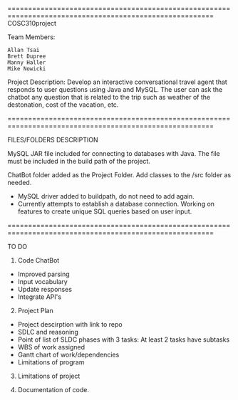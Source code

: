 ========================================================================================================
COSC310project

Team Members:

	Allan Tsai
	Brett Dupree
	Manny Haller
	Mike Nowicki
	
Project Description: 
        Develop an interactive conversational travel agent that responds to user questions using Java and MySQL. The user can ask the chatbot any question that is related to the trip such as weather of the destonation, cost of the vacation, etc. 
	 
========================================================================================================

FILES/FOLDERS DESCRIPTION

MySQL JAR file included for connecting to databases with Java. The file must be included in the build path of the project.

ChatBot folder added as the Project Folder. Add classes to the /src folder as needed.
- MySQL driver added to buildpath, do not need to add again.
- Currently attempts to establish a database connection. Working on features to create unique SQL queries based on user input.

========================================================================================================

TO DO

1. Code ChatBot
- Improved parsing
- Input vocabulary
- Update responses
- Integrate API's

2. Project Plan
- Project descirption with link to repo
- SDLC and reasoning
- Point of list of SLDC phases with 3 tasks: At least 2 tasks have subtasks
- WBS of work assigned
- Gantt chart of work/dependencies
- Limitations of program

3. Limitations of project

4. Documentation of code.
 

